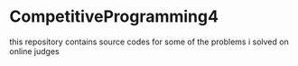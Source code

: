 # CompetitiveProgramming4
this repository contains source codes for some of the problems i solved on online judges

